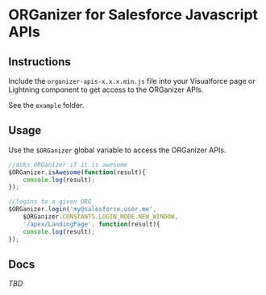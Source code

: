 # ORGanizer for Salesforce Javascript APIs

## Instructions

Include the `organizer-apis-x.x.x.min.js` file into your Visualforce page or Lightning component to get access to the ORGanizer APIs.

See the `example` folder.

## Usage

Use the `$ORGanizer` global variable to access the ORGanizer APIs.

```javascript
//asks ORGanizer if it is awesome
$ORGanizer.isAwesome(function(result){
    console.log(result);
});

//logins to a given ORG
$ORGanizer.login('my@salesforce.user.me', 
	$ORGanizer.CONSTANTS.LOGIN_MODE.NEW_WINDOW, 
	'/apex/LandingPage', function(result){
    console.log(result);
});
```

## Docs

*TBD*